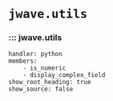 # `jwave.utils`

### ::: jwave.utils
    handler: python
    members:
        - is_numeric
        - display_complex_field
    show_root_heading: true
    show_source: false
